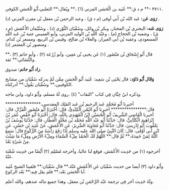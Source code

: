 ٣٧١١ -** م د ق:** عُبَيد بن الْحَسَن المزني (٦) ،** ويُقال:** الثعلبي،أَبُو الْحَسَنِ الكوفي.

**رَوَى عَن:** عَبد الله بْن أَبي أوفى (م د ق) ، وعبد الرحمن بْن معقل بْن مقرن المزني (د) .

**رَوَى عَنه:** البختري بْن المختار، وبكر بْن وائل، وسُفْيَان الثَّوْرِي (د) ، وسُلَيْمان الأَعْمَش (م د ق) ، وشعبة بْن الحجاج (م) ، وعَبْد اللَّهِ بْن الوليد المزني، وأبو العميس عتبة بْن عَبد اللَّهِ المسعودي، وعقبة بْن أَبي العيزار، والعلاء بْن صَالِح، وقيس بْن الربيع، ومسعر بْن كدام، ومنصور بْن المعتمر (د) .

قال أَبُو إِسْحَاق بْن مَنْصُور (١) عَن يحيى بْن مَعِين، وأبو زُرْعَة (٢) ، وأبو حاتم (٣) ،** والنَّسَائي:** ثقة.

**زاد أَبُو حاتم:** صدوق.

**وَقَال أَبُو دَاوُد:** قال يَحْيَى بْن سَعِيد: عُبَيد أَبُو الْحَسَنِ مِمَّن لَمْ يدركه سُفْيَان من مشايخ الكوفيين،** وسُفْيَان يَقُول:** أدركناه.

وذكره ابنُ حِبَّان فِي كتاب "الثقات" (٤) .روى لَهُ مسلم، وأَبُو داود، وابن ماجه.

أخبرنا أَبُو مُحَمَّدٍ عَبد الرحيم بْن عَبد المَلِك المقدسي،**************** قال:**************** أخبرنا أَبُو اليُمْنِ الْكِنْدِيُّ، قال: أَخْبَرَنَا أَبُو مَنْصُورٍ الْقَزَّازُ، قال: أخبرنا الْقَاضِي الشَّرِيفُ أَبُو الْحُسَيْنِ ابْنُ الْمُهَتِدِي بِاللَّهِ، قال: أَخْبَرَنَا أَبُو حَفْصٍ عُمَر بْنُ إِبْرَاهِيمَ الْكَتَّانِيُّ، قال: حَدَّثَنَا أَبُو عَبْد اللَّهِ مُحَمَّد بْن مَخْلَدٍ الْعَطَّارِ، قال: حَدَّثَنَا يُوسُفُ بْنُ يَعْقُوبَ أَبُو إِدْرِيسَ، قال: حَدَّثَنَا أَبُو مُعَاوِيَةَ الضَّرِيرُ، عَنِ الأَعْمَشِ، عَنْ عُبَيد بْنِ حَسْنٍ، عَنِ ابْنِ أَبي أَوْفَى، قال: كَانَ النَّبِيّ صلى الله عليه وسلم إِذَا رَفَعَ رَأْسَهُ مِنَ الرُّكُوعِ قال: سَمِعَ اللَّهُ لِمَنْ حَمِدَهُ،** ثُمَّ قال:** اللَّهُمَّ لَكَ الْحَمْدُ مِلْءُ السَّمَاءِ ومِلْءُ الأَرْضِ ومِلْءُ مَا شِئْتَ مِنْ شَيْءٍ بَعْدُ.

أخرجوه (١) من حَدِيث الأَعْمَش، فوقع لنا عاليا، وأخرجه مُسْلِم (٢) أَيْضًا من حَدِيث شُعْبَة عَنْهُ.

وأَبُو داود (٣) أيضا من حديث سُفْيَان عَنِ الأَعْمَش عَنْهُ،** قال سُفْيَان:** فلقينا الشيخ عُبَيد أبا الْحَسَن بَعْد،** فلم يقل فِيهِ:** بَعْد الركوع.

ولَهُ حَدِيث آخر فِي ترجمة عَبْد الرَّحْمَنِ بْن معقل. وهذا جميع ماله عندهم، والله أعلم.